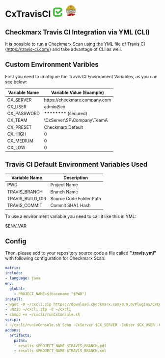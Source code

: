 # CxTravisCI ![Checkmarx](images/checkmarx.png) <img src="images/travis.png" alt="Travis" width="40" height="40">

## Checkmarx Travis CI Integration via YML (CLI)

It is possible to run a Checkmarx Scan using the YML file of Travis CI (https://travis-ci.com/) and take advantage of CLI as well.

## Custom Environment Varibles

First you need to configure the Travis CI Environment Variables, as you can see below:

| Variable Name  | Variable Value (Example) |
| ------------- | ------------- |
| CX_SERVER | https://checkmarx.company.com  |
| CX_USER | admin@cx  |
| CX_PASSWORD | ******** (secured)  |
| CX_TEAM | \CxServer\SP\Company\TeamA  |
| CX_PRESET | Checkmarx Default  |
| CX_HIGH | 0 |
| CX_MEDIUM | 0 |
| CX_LOW | 0 |

## Travis CI Default Environment Variables Used

| Variable Name  | Description |
| ------------- | ------------- |
| PWD | Project Name  |
| TRAVIS_BRANCH | Branch Name |
| TRAVIS_BUILD_DIR | Source Code Folder Path |
| TRAVIS_COMMIT | Commit SHA1 Hash  |

To use a environment variable you need to call it like this in YML:

$ENV_VAR

## Config

Then, please add to your repository source code a file called **".travis.yml"** with following configuration for Checkmarx Scan:

```yml
matrix:
include:
- language: java
env:
  global:
    - PROJECT_NAME=$(basename "$PWD")
install:
- wget -O ~/cxcli.zip https://download.checkmarx.com/8.9.0/Plugins/CxConsolePlugin-8.90.0.zip
- unzip ~/cxcli.zip -d ~/cxcli
- chmod +x ~/cxcli/runCxConsole.sh
script:
- ~/cxcli/runCxConsole.sh Scan -CxServer $CX_SERVER -CxUser $CX_USER -CxPassword $CX_PASSWORD -ProjectName "$CX_TEAM\\$PROJECT_NAME-$TRAVIS_BRANCH" -preset "$CX_PRESET" -LocationType folder -LocationPath $TRAVIS_BUILD_DIR -SASTHigh $CX_HIGH -SASTMedium $CX_MEDIUM -SASTLow $CX_LOW -ReportXML $TRAVIS_BUILD_DIR/results-PROJECT_NAME-$TRAVIS_BRANCH.xml -ReportPDF $TRAVIS_BUILD_DIR/results-$PROJECT_NAME-$TRAVIS_BRANCH.pdf -Comment "git $TRAVIS_BRANCH@$TRAVIS_COMMIT" -verbose
addons:
  artifacts:
    paths:
    - results-$PROJECT_NAME-$TRAVIS_BRANCH.pdf
    - results-$PROJECT_NAME-$TRAVIS_BRANCH.xml
```
